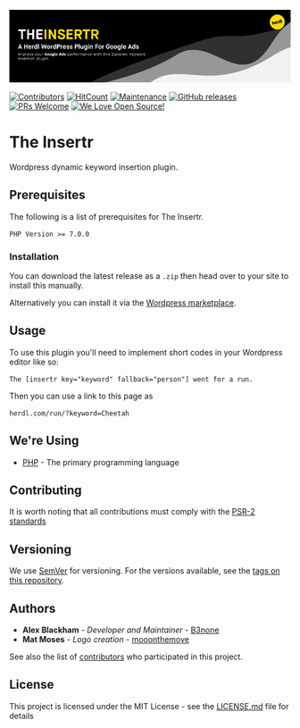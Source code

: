 ![The Insertr](.github/README/logo.png)

[![Contributors](https://img.shields.io/github/contributors/herdl/the-insertr)](https://github.com/herdl/the-insertr)
[![HitCount](http://hits.dwyl.io/herdl/the-insertr.svg)](https://github.com/herdl/the-insertr)
[![Maintenance](https://img.shields.io/badge/Maintained%3F-yes-green.svg)](https://github.com/herdl/the-insertr/graphs/commit-activity)
[![GitHub releases](https://img.shields.io/github/release/herdl/the-insertr.svg)](https://github.com/herdl/the-insertr/releases/)
[![PRs Welcome](https://img.shields.io/badge/PRs-welcome-brightgreen.svg)](http://makeapullrequest.com)
[![We Love Open Source!](https://badges.frapsoft.com/os/v3/open-source.svg?v=103)](https://github.com/herdl)

# The Insertr
Wordpress dynamic keyword insertion plugin.

## Prerequisites
The following is a list of prerequisites for The Insertr.
```
PHP Version >= 7.0.0
```

### Installation

You can download the latest release as a `.zip` then head over to your site to install this manually.

Alternatively you can install it via the [Wordpress marketplace](https://wordpress.org/plugins/the-insertr/).

## Usage

To use this plugin you'll need to implement short codes in your Wordpress editor like so:
```
The [insertr key="keyword" fallback="person"] went for a run. 
```

Then you can use a link to this page as
```
herdl.com/run/?keyword=Cheetah
```

## We're Using
* [PHP](https://www.php.net/) - The primary programming language

## Contributing
It is worth noting that all contributions must comply with the [PSR-2 standards](https://github.com/php-fig/fig-standards/blob/master/accepted/PSR-2-coding-style-guide.md)

## Versioning
We use [SemVer](http://semver.org/) for versioning. For the versions available, see the [tags on this repository](https://github.com/herdl/the-insertr/tags). 

## Authors
* **Alex Blackham** - *Developer and Maintainer* - [B3none](https://github.com/b3none)
* **Mat Moses** - *Logo creation* - [mooonthemove](https://instagram.com/mooonthemove)

See also the list of [contributors](https://github.com/herdl/the-insertr/contributors) who participated in this project.

## License
This project is licensed under the MIT License - see the [LICENSE.md](LICENSE.md) file for details
